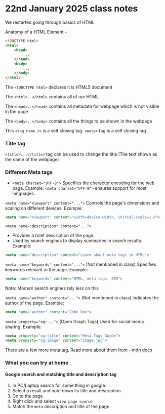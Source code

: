 # 22nd January 2025 class notes

We restarted going through basics of HTML

Anatomy of a HTML Element -

```html
<!DOCTYPE html>
<html>
    <head>
        ...
    </head>
    <body>
        ...
    </body>
</html>
```

The `<!DOCTYPE html>` declares it is HTML5 document

The `<html>..</html>`  contains all of our HTML

The `<head>..</head>`  contains all metadata for webpage which is not visible in the page

The `<body>..</body>`  contains all the things to be shown in the webpage

This `<tag_name />` is a self closing tag. `<meta>` tag is a self closing tag

### Title tag

`<title>...</title>` tag can be used to change the title (The text shown as the name of the webpage)

### Different Meta tags

- `<meta charset="UTF-8">`
Specifies the character encoding for the web page.
Example: `<meta charset="UTF-8">` ensures support for most languages.

`<meta name="viewport" content="...">`
Controls the page's dimensions and scaling on different devices.
Example:
```html
<meta name="viewport" content="width=device-width, initial-scale=1.0">
```


`<meta name="description" content="...">`
- Provides a brief description of the page.
- Used by search engines to display summaries in search results.
Example:
```html
<meta name="description" content="Learn about meta tags in HTML">
```

`<meta name="keywords" content="...">` (Not mentioned in class)
Specifies keywords relevant to the page.
Example:
```html
<meta name="keywords" content="HTML, meta tags, SEO">
```
Note: Modern search engines rely less on this

`<meta name="author" content="...">` (Not mentioned in class)
Indicates the author of the page.
Example:

```html
<meta name="author" content="John Doe">
```

`<meta property="og:...">` (Open Graph Tags)
Used for social media sharing.
Example:
```html
<meta property="og:title" content="Meta Tags Guide">
<meta property="og:image" content="image.jpg">
```

There are a few more meta tag. Read more about them from - [mdn docs](https://developer.mozilla.org/en-US/docs/Web/HTML/Element/meta)

### What you can try at home

#### Google search and matching title and description tag

1. In PC/Laptop search for some thing in google.
2. Select a result and note down its title and description
3. Go to the page
4. Right click and select `view page source`
5. Match the `meta` description and title of the page. 

